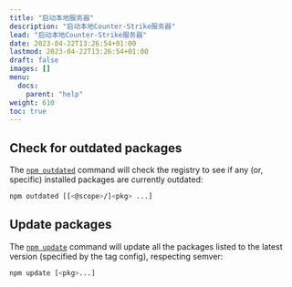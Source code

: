 ```yaml
---
title: "启动本地服务器"
description: "启动本地Counter-Strike服务器"
lead: "启动本地Counter-Strike服务器"
date: 2023-04-22T13:26:54+01:00
lastmod: 2023-04-22T13:26:54+01:00
draft: false
images: []
menu:
  docs:
    parent: "help"
weight: 610
toc: true
---
```


## Check for outdated packages

The [`npm outdated`](https://docs.npmjs.com/cli/v7/commands/npm-outdated) command will check the registry to see if any (or, specific) installed packages are currently outdated:

```bash
npm outdated [[<@scope>/]<pkg> ...]
```

## Update packages

The [`npm update`](https://docs.npmjs.com/cli/v7/commands/npm-update) command will update all the packages listed to the latest version (specified by the tag config), respecting semver:

```bash
npm update [<pkg>...]
```
